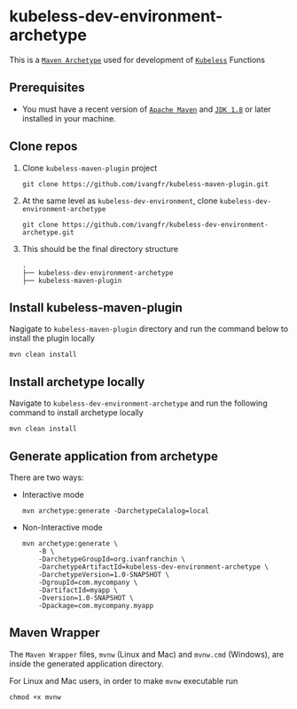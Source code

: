 # kubeless-dev-environment-archetype

This is a [`Maven Archetype`](https://maven.apache.org/guides/introduction/introduction-to-archetypes.html) used for development of [`Kubeless`](https://kubeless.io/) Functions

## Prerequisites

- You must have a recent version of [`Apache Maven`](https://maven.apache.org/) and [`JDK 1.8`](https://www.oracle.com/technetwork/java/javase/downloads/jdk8-downloads-2133151.html) or later installed in your machine.

## Clone repos

1. Clone `kubeless-maven-plugin` project
   ```
   git clone https://github.com/ivangfr/kubeless-maven-plugin.git
   ```

1. At the same level as `kubeless-dev-environment`, clone `kubeless-dev-environment-archetype`
   ```
   git clone https://github.com/ivangfr/kubeless-dev-environment-archetype.git
   ```

1. This should be the final directory structure
   ```
   .
   ├── kubeless-dev-environment-archetype
   ├── kubeless-maven-plugin
   ```

## Install kubeless-maven-plugin

Nagigate to `kubeless-maven-plugin` directory and run the command below to install the plugin locally
```
mvn clean install
```

## Install archetype locally

Navigate to `kubeless-dev-environment-archetype` and run the following command to install archetype locally
```
mvn clean install
```

## Generate application from archetype

There are two ways:

- Interactive mode
  ```
  mvn archetype:generate -DarchetypeCalalog=local
  ```

- Non-Interactive mode
  ```
  mvn archetype:generate \
      -B \
      -DarchetypeGroupId=org.ivanfranchin \
      -DarchetypeArtifactId=kubeless-dev-environment-archetype \
      -DarchetypeVersion=1.0-SNAPSHOT \
      -DgroupId=com.mycompany \
      -DartifactId=myapp \
      -Dversion=1.0-SNAPSHOT \
      -Dpackage=com.mycompany.myapp
  ```

## Maven Wrapper

The `Maven Wrapper` files, `mvnw` (Linux and Mac) and `mvnw.cmd` (Windows), are inside the generated application directory.

For Linux and Mac users, in order to make `mvnw` executable run
```
chmod +x mvnw
```
